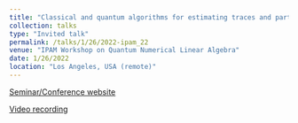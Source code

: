 ```yaml
---
title: "Classical and quantum algorithms for estimating traces and partition functions"
collection: talks
type: "Invited talk"
permalink: /talks/1/26/2022-ipam_22
venue: "IPAM Workshop on Quantum Numerical Linear Algebra"
date: 1/26/2022
location: "Los Angeles, USA (remote)"
---
```


[Seminar/Conference website](https://www.youtube.com/watch?v=xiwpH9i3m5g)

[Video recording](https://www.youtube.com/watch?v=xiwpH9i3m5g)
